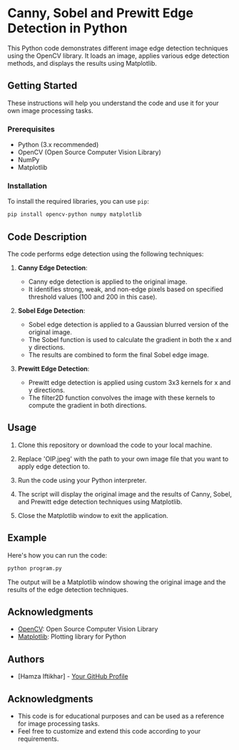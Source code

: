 # Canny, Sobel and Prewitt Edge Detection in Python

This Python code demonstrates different image edge detection techniques using the OpenCV library. It loads an image, applies various edge detection methods, and displays the results using Matplotlib.

## Getting Started

These instructions will help you understand the code and use it for your own image processing tasks.

### Prerequisites

- Python (3.x recommended)
- OpenCV (Open Source Computer Vision Library)
- NumPy
- Matplotlib

### Installation

To install the required libraries, you can use `pip`:

```bash
pip install opencv-python numpy matplotlib
```

## Code Description

The code performs edge detection using the following techniques:

1. **Canny Edge Detection**:
   - Canny edge detection is applied to the original image.
   - It identifies strong, weak, and non-edge pixels based on specified threshold values (100 and 200 in this case).

2. **Sobel Edge Detection**:
   - Sobel edge detection is applied to a Gaussian blurred version of the original image.
   - The Sobel function is used to calculate the gradient in both the x and y directions.
   - The results are combined to form the final Sobel edge image.

3. **Prewitt Edge Detection**:
   - Prewitt edge detection is applied using custom 3x3 kernels for x and y directions.
   - The filter2D function convolves the image with these kernels to compute the gradient in both directions.

## Usage

1. Clone this repository or download the code to your local machine.

2. Replace 'OIP.jpeg' with the path to your own image file that you want to apply edge detection to.

3. Run the code using your Python interpreter.

4. The script will display the original image and the results of Canny, Sobel, and Prewitt edge detection techniques using Matplotlib.

5. Close the Matplotlib window to exit the application.

## Example

Here's how you can run the code:

```python
python program.py
```

The output will be a Matplotlib window showing the original image and the results of the edge detection techniques.

## Acknowledgments

- [OpenCV](https://opencv.org/): Open Source Computer Vision Library
- [Matplotlib](https://matplotlib.org/): Plotting library for Python

## Authors

- [Hamza Iftikhar] - [Your GitHub Profile]([https://github.com/yourusername](https://github.com/hamzaiftkhar))

## Acknowledgments

- This code is for educational purposes and can be used as a reference for image processing tasks.
- Feel free to customize and extend this code according to your requirements.
